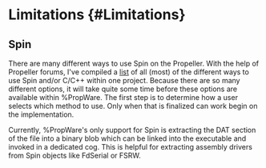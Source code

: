 Limitations {#Limitations}
===========

Spin
----

There are many different ways to use Spin on the Propeller. With the help of Propeller forums, I've compiled a 
[list](http://forums.parallax.com/showthread.php/157563-Combining-Spin-and-C) of all (most) of the different ways to 
use Spin and/or C/C++ within one project. Because there are so many different options, it will take quite some time 
before these options are available within %PropWare. The first step is to determine how a user selects which method to 
use. Only when that is finalized can work begin on the implementation. 

Currently, %PropWare's only support for Spin is extracting the DAT section of the file into a binary blob which can be
linked into the executable and invoked in a dedicated cog. This is helpful for extracting assembly drivers from Spin 
objects like FdSerial or FSRW.
